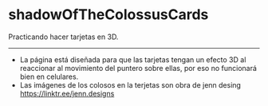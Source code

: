 # shadowOfTheColossusCards
Practicando hacer tarjetas en 3D.

----------------------------------------------

* La página está diseñada para que las tarjetas tengan un efecto 3D al reaccionar al movimiento del puntero sobre ellas, por eso no funcionará bien en celulares.
* Las imágenes de los colosos en la terjetas son obra de jenn desing https://linktr.ee/jenn.designs
